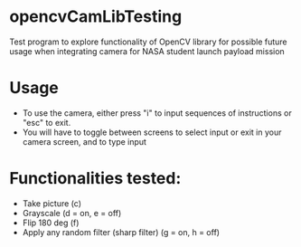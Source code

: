 # opencvCamLibTesting
Test program to explore functionality of OpenCV library for possible future usage when integrating camera for NASA student launch payload mission 

# Usage
- To use the camera, either press "i" to input sequences of instructions or "esc" to exit. 
- You will have to toggle between screens to select input or exit in your camera screen, and to type input

# Functionalities tested:
- Take picture (c)
- Grayscale (d = on, e = off)
- Flip 180 deg (f)
- Apply any random filter (sharp filter) (g = on, h = off)


